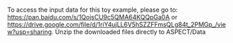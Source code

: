 <br> To access the input data for this toy example, please go to: https://pan.baidu.com/s/1QojsCU9c5QMA64KQQpGa0A or https://drive.google.com/file/d/1riY4ujLL6V5hSZZFFmsQLg84t_2PMGp_/view?usp=sharing. Unzip the downloaded files directly to ASPECT/Data <br/>
